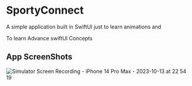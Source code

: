 # SportyConnect
A simple application built in SwiftUI just to learn animations and

To learn Advance swiftUI Concepts

## App ScreenShots
![Simulator Screen Recording - iPhone 14 Pro Max - 2023-10-13 at 22 54 19](https://github.com/ShivanshGaur6096/SportyConnect/assets/39719492/489fca2c-09a8-4cbb-a0ab-32ed6a414886)
